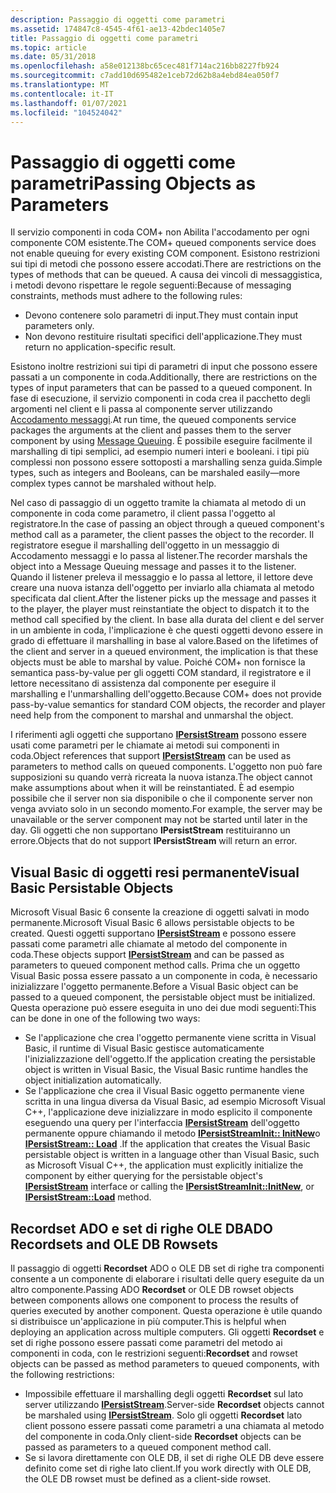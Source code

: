 ```yaml
---
description: Passaggio di oggetti come parametri
ms.assetid: 174847c8-4545-4f61-ae13-42bdec1405e7
title: Passaggio di oggetti come parametri
ms.topic: article
ms.date: 05/31/2018
ms.openlocfilehash: a58e012138bc65cec481f714ac216bb8227fb924
ms.sourcegitcommit: c7add10d695482e1ceb72d62b8a4ebd84ea050f7
ms.translationtype: MT
ms.contentlocale: it-IT
ms.lasthandoff: 01/07/2021
ms.locfileid: "104524042"
---
```

# <a name="passing-objects-as-parameters"></a><span data-ttu-id="00570-103">Passaggio di oggetti come parametri</span><span class="sxs-lookup"><span data-stu-id="00570-103">Passing Objects as Parameters</span></span>

<span data-ttu-id="00570-104">Il servizio componenti in coda COM+ non Abilita l'accodamento per ogni componente COM esistente.</span><span class="sxs-lookup"><span data-stu-id="00570-104">The COM+ queued components service does not enable queuing for every existing COM component.</span></span> <span data-ttu-id="00570-105">Esistono restrizioni sui tipi di metodi che possono essere accodati.</span><span class="sxs-lookup"><span data-stu-id="00570-105">There are restrictions on the types of methods that can be queued.</span></span> <span data-ttu-id="00570-106">A causa dei vincoli di messaggistica, i metodi devono rispettare le regole seguenti:</span><span class="sxs-lookup"><span data-stu-id="00570-106">Because of messaging constraints, methods must adhere to the following rules:</span></span>

-   <span data-ttu-id="00570-107">Devono contenere solo parametri di input.</span><span class="sxs-lookup"><span data-stu-id="00570-107">They must contain input parameters only.</span></span>
-   <span data-ttu-id="00570-108">Non devono restituire risultati specifici dell'applicazione.</span><span class="sxs-lookup"><span data-stu-id="00570-108">They must return no application-specific result.</span></span>

<span data-ttu-id="00570-109">Esistono inoltre restrizioni sui tipi di parametri di input che possono essere passati a un componente in coda.</span><span class="sxs-lookup"><span data-stu-id="00570-109">Additionally, there are restrictions on the types of input parameters that can be passed to a queued component.</span></span> <span data-ttu-id="00570-110">In fase di esecuzione, il servizio componenti in coda crea il pacchetto degli argomenti nel client e li passa al componente server utilizzando [Accodamento messaggi](/previous-versions/windows/desktop/legacy/ms711472(v=vs.85)).</span><span class="sxs-lookup"><span data-stu-id="00570-110">At run time, the queued components service packages the arguments at the client and passes them to the server component by using [Message Queuing](/previous-versions/windows/desktop/legacy/ms711472(v=vs.85)).</span></span> <span data-ttu-id="00570-111">È possibile eseguire facilmente il marshalling di tipi semplici, ad esempio numeri interi e booleani. i tipi più complessi non possono essere sottoposti a marshalling senza guida.</span><span class="sxs-lookup"><span data-stu-id="00570-111">Simple types, such as integers and Booleans, can be marshaled easily—more complex types cannot be marshaled without help.</span></span>

<span data-ttu-id="00570-112">Nel caso di passaggio di un oggetto tramite la chiamata al metodo di un componente in coda come parametro, il client passa l'oggetto al registratore.</span><span class="sxs-lookup"><span data-stu-id="00570-112">In the case of passing an object through a queued component's method call as a parameter, the client passes the object to the recorder.</span></span> <span data-ttu-id="00570-113">Il registratore esegue il marshalling dell'oggetto in un messaggio di Accodamento messaggi e lo passa al listener.</span><span class="sxs-lookup"><span data-stu-id="00570-113">The recorder marshals the object into a Message Queuing message and passes it to the listener.</span></span> <span data-ttu-id="00570-114">Quando il listener preleva il messaggio e lo passa al lettore, il lettore deve creare una nuova istanza dell'oggetto per inviarlo alla chiamata al metodo specificata dal client.</span><span class="sxs-lookup"><span data-stu-id="00570-114">After the listener picks up the message and passes it to the player, the player must reinstantiate the object to dispatch it to the method call specified by the client.</span></span> <span data-ttu-id="00570-115">In base alla durata del client e del server in un ambiente in coda, l'implicazione è che questi oggetti devono essere in grado di effettuare il marshalling in base al valore.</span><span class="sxs-lookup"><span data-stu-id="00570-115">Based on the lifetimes of the client and server in a queued environment, the implication is that these objects must be able to marshal by value.</span></span> <span data-ttu-id="00570-116">Poiché COM+ non fornisce la semantica pass-by-value per gli oggetti COM standard, il registratore e il lettore necessitano di assistenza dal componente per eseguire il marshalling e l'unmarshalling dell'oggetto.</span><span class="sxs-lookup"><span data-stu-id="00570-116">Because COM+ does not provide pass-by-value semantics for standard COM objects, the recorder and player need help from the component to marshal and unmarshal the object.</span></span>

<span data-ttu-id="00570-117">I riferimenti agli oggetti che supportano [**IPersistStream**](/windows/desktop/api/objidl/nn-objidl-ipersiststream) possono essere usati come parametri per le chiamate ai metodi sui componenti in coda.</span><span class="sxs-lookup"><span data-stu-id="00570-117">Object references that support [**IPersistStream**](/windows/desktop/api/objidl/nn-objidl-ipersiststream) can be used as parameters to method calls on queued components.</span></span> <span data-ttu-id="00570-118">L'oggetto non può fare supposizioni su quando verrà ricreata la nuova istanza.</span><span class="sxs-lookup"><span data-stu-id="00570-118">The object cannot make assumptions about when it will be reinstantiated.</span></span> <span data-ttu-id="00570-119">È ad esempio possibile che il server non sia disponibile o che il componente server non venga avviato solo in un secondo momento.</span><span class="sxs-lookup"><span data-stu-id="00570-119">For example, the server may be unavailable or the server component may not be started until later in the day.</span></span> <span data-ttu-id="00570-120">Gli oggetti che non supportano **IPersistStream** restituiranno un errore.</span><span class="sxs-lookup"><span data-stu-id="00570-120">Objects that do not support **IPersistStream** will return an error.</span></span>

## <a name="visual-basic-persistable-objects"></a><span data-ttu-id="00570-121">Visual Basic di oggetti resi permanente</span><span class="sxs-lookup"><span data-stu-id="00570-121">Visual Basic Persistable Objects</span></span>

<span data-ttu-id="00570-122">Microsoft Visual Basic 6 consente la creazione di oggetti salvati in modo permanente.</span><span class="sxs-lookup"><span data-stu-id="00570-122">Microsoft Visual Basic 6 allows persistable objects to be created.</span></span> <span data-ttu-id="00570-123">Questi oggetti supportano [**IPersistStream**](/windows/desktop/api/objidl/nn-objidl-ipersiststream) e possono essere passati come parametri alle chiamate al metodo del componente in coda.</span><span class="sxs-lookup"><span data-stu-id="00570-123">These objects support [**IPersistStream**](/windows/desktop/api/objidl/nn-objidl-ipersiststream) and can be passed as parameters to queued component method calls.</span></span> <span data-ttu-id="00570-124">Prima che un oggetto Visual Basic possa essere passato a un componente in coda, è necessario inizializzare l'oggetto permanente.</span><span class="sxs-lookup"><span data-stu-id="00570-124">Before a Visual Basic object can be passed to a queued component, the persistable object must be initialized.</span></span> <span data-ttu-id="00570-125">Questa operazione può essere eseguita in uno dei due modi seguenti:</span><span class="sxs-lookup"><span data-stu-id="00570-125">This can be done in one of the following two ways:</span></span>

-   <span data-ttu-id="00570-126">Se l'applicazione che crea l'oggetto permanente viene scritta in Visual Basic, il runtime di Visual Basic gestisce automaticamente l'inizializzazione dell'oggetto.</span><span class="sxs-lookup"><span data-stu-id="00570-126">If the application creating the persistable object is written in Visual Basic, the Visual Basic runtime handles the object initialization automatically.</span></span>
-   <span data-ttu-id="00570-127">Se l'applicazione che crea il Visual Basic oggetto permanente viene scritta in una lingua diversa da Visual Basic, ad esempio Microsoft Visual C++, l'applicazione deve inizializzare in modo esplicito il componente eseguendo una query per l'interfaccia [**IPersistStream**](/windows/desktop/api/objidl/nn-objidl-ipersiststream) dell'oggetto permanente oppure chiamando il metodo [**IPersistStreamInit:: InitNew**](/windows/desktop/api/ocidl/nf-ocidl-ipersiststreaminit-initnew)o [**IPersistStream:: Load**](/windows/desktop/api/objidl/nf-objidl-ipersiststream-load) .</span><span class="sxs-lookup"><span data-stu-id="00570-127">If the application that creates the Visual Basic persistable object is written in a language other than Visual Basic, such as Microsoft Visual C++, the application must explicitly initialize the component by either querying for the persistable object's [**IPersistStream**](/windows/desktop/api/objidl/nn-objidl-ipersiststream) interface or calling the [**IPersistStreamInit::InitNew**](/windows/desktop/api/ocidl/nf-ocidl-ipersiststreaminit-initnew), or [**IPersistStream::Load**](/windows/desktop/api/objidl/nf-objidl-ipersiststream-load) method.</span></span>

## <a name="ado-recordsets-and-ole-db-rowsets"></a><span data-ttu-id="00570-128">Recordset ADO e set di righe OLE DB</span><span class="sxs-lookup"><span data-stu-id="00570-128">ADO Recordsets and OLE DB Rowsets</span></span>

<span data-ttu-id="00570-129">Il passaggio di oggetti **Recordset** ADO o OLE DB set di righe tra componenti consente a un componente di elaborare i risultati delle query eseguite da un altro componente.</span><span class="sxs-lookup"><span data-stu-id="00570-129">Passing ADO **Recordset** or OLE DB rowset objects between components allows one component to process the results of queries executed by another component.</span></span> <span data-ttu-id="00570-130">Questa operazione è utile quando si distribuisce un'applicazione in più computer.</span><span class="sxs-lookup"><span data-stu-id="00570-130">This is helpful when deploying an application across multiple computers.</span></span> <span data-ttu-id="00570-131">Gli oggetti **Recordset** e set di righe possono essere passati come parametri del metodo ai componenti in coda, con le restrizioni seguenti:</span><span class="sxs-lookup"><span data-stu-id="00570-131">**Recordset** and rowset objects can be passed as method parameters to queued components, with the following restrictions:</span></span>

-   <span data-ttu-id="00570-132">Impossibile effettuare il marshalling degli oggetti **Recordset** sul lato server utilizzando [**IPersistStream**](/windows/desktop/api/objidl/nn-objidl-ipersiststream).</span><span class="sxs-lookup"><span data-stu-id="00570-132">Server-side **Recordset** objects cannot be marshaled using [**IPersistStream**](/windows/desktop/api/objidl/nn-objidl-ipersiststream).</span></span> <span data-ttu-id="00570-133">Solo gli oggetti **Recordset** lato client possono essere passati come parametri a una chiamata al metodo del componente in coda.</span><span class="sxs-lookup"><span data-stu-id="00570-133">Only client-side **Recordset** objects can be passed as parameters to a queued component method call.</span></span>
-   <span data-ttu-id="00570-134">Se si lavora direttamente con OLE DB, il set di righe OLE DB deve essere definito come set di righe lato client.</span><span class="sxs-lookup"><span data-stu-id="00570-134">If you work directly with OLE DB, the OLE DB rowset must be defined as a client-side rowset.</span></span>

 

 
